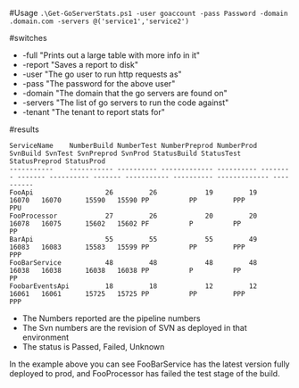 #Usage
`.\Get-GoServerStats.ps1 -user goaccount -pass Password -domain .domain.com -servers @('service1','service2')`

#switches 
* -full "Prints out a large table with more info in it"
* -report "Saves a report to disk"
* -user "The go user to run http requests as"
* -pass "The password for the above user"
* -domain "The domain that the go servers are found on"
* -servers "The list of go servers to run the code against"
* -tenant "The tenant to report stats for"

#results
```
ServiceName    NumberBuild NumberTest NumberPreprod NumberProd SvnBuild SvnTest SvnPreprod SvnProd StatusBuild StatusTest StatusPreprod StatusProd
-----------    ----------- ---------- ------------- ---------- -------- ------- ---------- ------- ----------- ---------- ------------- ---------- 
FooApi                  26         26            19         19    16070   16070      15590   15590 PP          PP         PPP           PPU
FooProcessor            27         26            20         20    16078   16075      15602   15602 PF          P          PP            PP
BarApi                  55         55            55         49    16083   16083      15583   15599 PP          PP         PPP           PPP
FooBarService           48         48            48         48    16038   16038      16038   16038 PP          P          PP            PP
FoobarEventsApi         18         18            12         12    16061   16061      15725   15725 PP          PP         PPP           PPP
```

* The Numbers reported are the pipeline numbers
* The Svn numbers are the revision of SVN as deployed in that environment
* The status is Passed, Failed, Unknown

In the example above you can see FooBarService has the latest version fully deployed to prod, and FooProcessor has failed the test stage of the build.